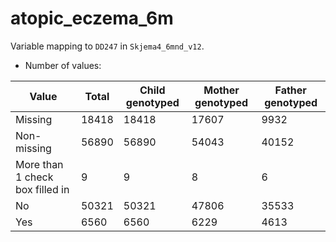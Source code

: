 # atopic_eczema_6m
Variable mapping to `DD247` in `Skjema4_6mnd_v12`.
- Number of values:

| Value | Total | Child genotyped | Mother genotyped | Father genotyped |
| ----- | ----- | --------------- | ---------------- | ---------------- |
| Missing | 18418 | 18418 | 17607 | 9932 |
| Non-missing | 56890 | 56890 | 54043 | 40152 |
| More than 1 check box filled in | 9 | 9 | 8 |6 |
| No | 50321 | 50321 | 47806 |35533 |
| Yes | 6560 | 6560 | 6229 |4613 |



